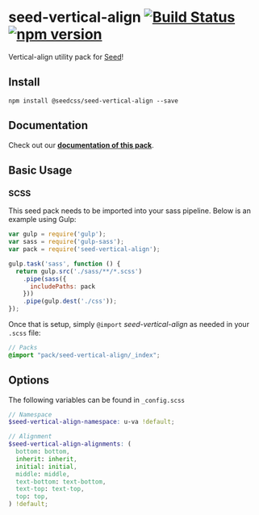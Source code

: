 # seed-vertical-align [![Build Status](https://travis-ci.org/helpscout/seed-vertical-align.svg?branch=master)](https://travis-ci.org/helpscout/seed-vertical-align) [![npm version](https://badge.fury.io/js/%40seedcss%2Fseed-vertical-align.svg)](https://badge.fury.io/js/%40seedcss%2Fseed-vertical-align)

Vertical-align utility pack for [Seed](https://github.com/helpscout/seed)!

## Install
```
npm install @seedcss/seed-vertical-align --save
```


## Documentation

Check out our **[documentation of this pack](http://developer.helpscout.net/seed/packs/seed-vertical-align/)**.


## Basic Usage

### SCSS
This seed pack needs to be imported into your sass pipeline. Below is an example using Gulp:


```javascript
var gulp = require('gulp');
var sass = require('gulp-sass');
var pack = require('seed-vertical-align');

gulp.task('sass', function () {
  return gulp.src('./sass/**/*.scss')
    .pipe(sass({
      includePaths: pack
    }))
    .pipe(gulp.dest('./css'));
});
```

Once that is setup, simply `@import` *seed-vertical-align* as needed in your `.scss` file:

```scss
// Packs
@import "pack/seed-vertical-align/_index";
```

## Options

The following variables can be found in `_config.scss`

```scss
// Namespace
$seed-vertical-align-namespace: u-va !default;

// Alignment
$seed-vertical-align-alignments: (
  bottom: bottom,
  inherit: inherit,
  initial: initial,
  middle: middle,
  text-bottom: text-bottom,
  text-top: text-top,
  top: top,
) !default;
```
